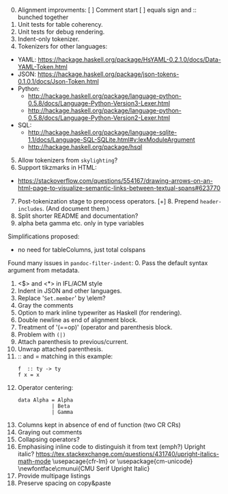 0. Alignment improvments:
  [ ] Comment start
  [ ] equals sign and :: bunched together
1. Unit tests for table coherency.
2. Unit tests for debug rendering.
3. Indent-only tokenizer.
4. Tokenizers for other languages:
  - YAML: https://hackage.haskell.org/package/HsYAML-0.2.1.0/docs/Data-YAML-Token.html
  - JSON: https://hackage.haskell.org/package/json-tokens-0.1.0.1/docs/Json-Token.html
  - Python:
      * http://hackage.haskell.org/package/language-python-0.5.8/docs/Language-Python-Version3-Lexer.html
      * http://hackage.haskell.org/package/language-python-0.5.8/docs/Language-Python-Version2-Lexer.html
  - SQL:
      * http://hackage.haskell.org/package/language-sqlite-1.1/docs/Language-SQL-SQLite.html#v:lexModuleArgument
      * http://hackage.haskell.org/package/hsql
5. Allow tokenizers from `skylighting`?
6. Support tikzmarks in HTML:
  - https://stackoverflow.com/questions/554167/drawing-arrows-on-an-html-page-to-visualize-semantic-links-between-textual-spans#623770
7. Post-tokenization stage to preprocess operators.
[+] 8. Prepend `header-includes`. (And document them.)
9. Split shorter README and documentation?
10. alpha beta gamma etc. only in type variables

Simplifications proposed:
* no need for tableColumns, just total colspans

Found many issues in `pandoc-filter-indent`:
0. Pass the default syntax argument from metadata.
1. <$> and <*> in IFL/ACM style
2. Indent in JSON and other languages.
3. Replace '`Set.member`' by \elem?
4. Gray the comments
5. Option to mark inline typewriter as Haskell (for rendering).
6. Double newline as end of alignment block.
7. Treatment of '(==op)' (operator and parenthesis block.
8. Problem with `(|)`
9. Attach parenthesis to previous/current.
10. Unwrap attached parenthesis.
11. :: and = matching in this example:
    ```
    f  :: ty -> ty
    f x = x
    ```
12. Operator centering:
    ```
    data Alpha = Alpha
               | Beta
               | Gamma
    ```
13. Columns kept in absence of end of function (two CR CRs)
14. Graying out comments
15. Collapsing operators?
16. Emphasising inline code to distinguish it from text (emph?)
    Upright italic?
    https://tex.stackexchange.com/questions/431740/upright-italics-math-mode
    \usepacage{cfr-lm}
    or
    \usepackage{cm-unicode}
    \newfontface\cmunui{CMU Serif Upright Italic}
17. Provide multipage listings
18. Preserve spacing on copy&paste
